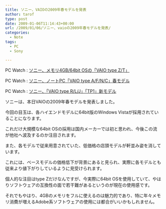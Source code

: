 ```yaml
---
title: ソニー、VAIOの2009年春モデルを発表
author: tarof
type: post
date: 2009-01-06T11:14:43+00:00
url: /2009/01/06/ソニー、vaioの2009年春モデルを発表/
categories:
  - Note
tags:
  - PC
  - Sony

---
```

PC Watch : [ソニー、メモリ4GB/64bit OSの「VAIO type Z/T」][1]
  
PC Watch : [ソニー、ノートPC「VAIO type A/F/N/C」春モデル][2]
  
PC Watch : [ソニー、「VAIO type R/L/J」「TP1」新モデル][3]

ソニーは、本日VAIOの2009年春モデルを発表しました。
  
今回の目玉は、各ハイエンドモデルに64bit版のWindows Vistaが採用されていることになります。
  
これだけ大規模な64bit OSの採用は国内メーカーでは初と思われ、今後この流が他社へ波及するのか注目されます。

また、各モデルで従来用意されていた、低価格の店頭モデルが軒並み姿を消しています。
  
これには、ベースモデルの価格低下が背景にあると見られ、実際に各モデルとも従来より値下がりしているように見受けられます。

個人的な注目はtype Zだけなんですが、今実際に64bit OSを使用していて、やはりソフトウェアの互換性の面で若干難があるというのが現在の使用感です。
  
それでもやはり、4GBのメモリをフルに使えるのは魅力的であり、特に年々メモリ消費が増えるAdobe系ソフトウェアの使用には都合がいいかもしれません。

 [1]: http://pc.watch.impress.co.jp/docs/2009/0106/sony1.htm
 [2]: http://pc.watch.impress.co.jp/docs/2009/0106/sony2.htm
 [3]: http://pc.watch.impress.co.jp/docs/2009/0106/sony3.htm
